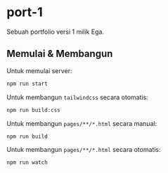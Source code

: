 # port-1
Sebuah portfolio versi 1 milik Ega.

## Memulai & Membangun
Untuk memulai server:
```sh
npm run start
```

Untuk membangun `tailwindcss` secara otomatis:
```sh
npm run build:css
```

Untuk membangun `pages/**/*.html` secara manual:
```sh
npm run build
```

Untuk membangun `pages/**/*.html` secara otomatis:
```sh
npm run watch
```